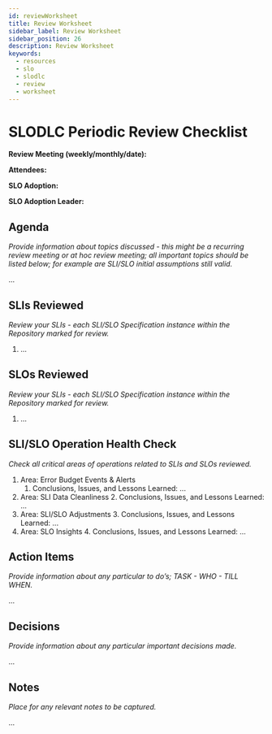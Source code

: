 ```yaml
---
id: reviewWorksheet
title: Review Worksheet
sidebar_label: Review Worksheet
sidebar_position: 26
description: Review Worksheet
keywords:
  - resources
  - slo
  - slodlc
  - review
  - worksheet
---
```


# SLODLC Periodic Review Checklist

**Review Meeting (weekly/monthly/date):**

**Attendees:**

**SLO Adoption:**

**SLO Adoption Leader:**


## Agenda

_Provide information about topics discussed - this might be a recurring review meeting or at hoc review meeting; all important topics should be listed below; for example are SLI/SLO initial assumptions still valid._

...


## SLIs Reviewed

_Review your SLIs - each SLI/SLO Specification instance within the Repository marked for review._



1. ...


## SLOs Reviewed

_Review your SLIs - each SLI/SLO Specification instance within the Repository marked for review._



1. ...


## SLI/SLO Operation Health Check

_Check all critical areas of operations related to SLIs and SLOs reviewed._



1. Area: Error Budget Events & Alerts
    1. Conclusions, Issues, and Lessons Learned: ...
2. Area: SLI Data Cleanliness
    2. Conclusions, Issues, and Lessons Learned: ...
3. Area: SLI/SLO Adjustments
    3. Conclusions, Issues, and Lessons Learned: ...
4. Area: SLO Insights
    4. Conclusions, Issues, and Lessons Learned: ...


## Action Items

_Provide information about any particular to do’s; TASK - WHO - TILL WHEN._

...


## Decisions

_Provide information about any particular important decisions made._

...


## Notes

_Place for any relevant notes to be captured._

...
